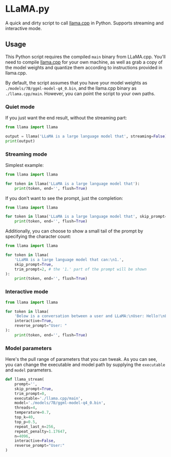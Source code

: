 # LLaMA.py

A quick and dirty script to call [llama.cpp](https://github.com/ggerganov/llama.cpp) in Python. Supports streaming and interactive mode.

## Usage

This Python script requires the compiled `main` binary from LLaMA.cpp. You'll need to compile [llama.cpp](https://github.com/ggerganov/llama.cpp) for your own machine, as well as grab a copy of the model weights and quantize them according to instructions provided in llama.cpp.

By default, the script assumes that you have your model weights as `./models/7B/ggml-model-q4_0.bin`, and the llama.cpp binary as `./llama.cpp/main`. However, you can point the script to your own paths.

### Quiet mode
If you just want the end result, without the streaming part:
```python
from llama import llama

output = llama('LLaMA is a large language model that', streaming=False):
print(output)
```

### Streaming mode
Simplest example:
```python
from llama import llama

for token in llama('LLaMA is a large language model that'):
    print(token, end='', flush=True)
```

If you don't want to see the prompt, just the completion:
```python
from llama import llama

for token in llama('LLaMA is a large language model that', skip_prompt=True):
    print(token, end='', flush=True)
```

Additionally, you can choose to show a small tail of the prompt by specifying the character count:
```python
from llama import llama

for token in llama(
    'LLaMA is a large language model that can:\n1.', 
    skip_prompt=True,
    trim_prompt=2, # the '1.' part of the prompt will be shown
):
    print(token, end='', flush=True)
```

### Interactive mode
```python
from llama import llama

for token in llama(
    'Below is a conversation between a user and LLaMA:\nUser: Hello!\nLLaMA: Hi! I am LLaMA, a large language model.\nUser: ',
    interactive=True,
    reverse_prompt="User: "
):
    print(token, end='', flush=True)
```

### Model parameters
Here's the pull range of parameters that you can tweak. As you can see, you can change the executable and model path by supplying the `executable` and `model` parameters.
```python
def llama_stream(
    prompt='',
    skip_prompt=True,
    trim_prompt=0,
    executable='./llama.cpp/main',
    model='./models/7B/ggml-model-q4_0.bin',
    threads=4,
    temperature=0.7,
    top_k=40,
    top_p=0.5,
    repeat_last_n=256,
    repeat_penalty=1.17647,
    n=4096,
    interactive=False,
    reverse_prompt="User:"
)
```